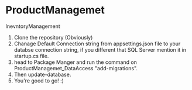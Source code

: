# ProductManagemet
InevntoryManagement

1. Clone the repository (Obviously)
2. Chanage Default Connection string from appsettings.json file to your databse connection string, if you different that SQL Server mention it in startup.cs file.
3. head to Package Manger and run the command on ProductManagemet_DataAccess "add-migrations".
4. Then update-database.
5. You're good to go! :)
